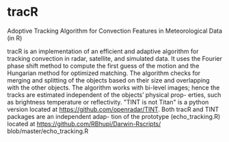 # tracR
Adoptive Tracking Algorithm for Convection Features in Meteorological Data (in R)

tracR is an implementation of an efficient and adaptive algorithm for tracking convection in radar,
satellite, and simulated data. It uses the Fourier phase shift method to compute the first guess of the
motion and the Hungarian method for optimized matching. The algorithm checks for merging and
splitting of the objects based on their size and overlapping with the other objects. The algorithm
works with bi-level images; hence the tracks are estimated independent of the objects’ physical prop-
erties, such as brightness temperature or reflectivity. "TINT is not Titan" is a python version located
at https://github.com/openradar/TINT. Both tracR and TINT packages are an independent adap-
tion of the prototype (echo_tracking.R) located at https://github.com/RBhupi/Darwin-Rscripts/
blob/master/echo_tracking.R
